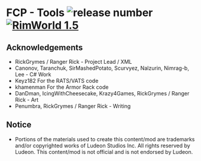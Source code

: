 # FCP - Tools  ![release number](https://img.shields.io/badge/release-unreleased-red) [![RimWorld 1.5](https://img.shields.io/badge/RimWorld-1.5-green.svg?longCache=true&style=flat)](http://rimworldgame.com/)

## Acknowledgements
- RickGrymes / Ranger Rick - Project Lead / XML
- Canonov, Taranchuk, SirMashedPotato, Scurvyez, Nalzurin, Nimrag-b, Lee - C# Work
- Keyz182 For the RATS/VATS code
- khamenman For the Armor Rack code
- DanDman, IcingWithCheesecake, Krazy4Games, RickGrymes / Ranger Rick - Art
- Penumbra, RickGrymes / Ranger Rick - Writing

## Notice
- Portions of the materials used to create this content/mod are trademarks and/or copyrighted works of Ludeon Studios Inc. All rights reserved by Ludeon. This content/mod is not official and is not endorsed by Ludeon.
